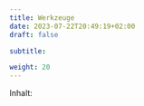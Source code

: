 ```yaml
---
title: Werkzeuge
date: 2023-07-22T20:49:19+02:00
draft: false

subtitle: 

weight: 20
---
```


Inhalt: